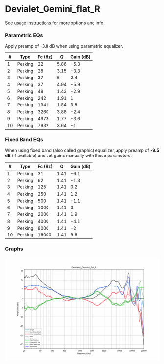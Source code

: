 # Devialet_Gemini_flat_R
See [usage instructions](https://github.com/jaakkopasanen/AutoEq#usage) for more options and info.

### Parametric EQs
Apply preamp of -3.8 dB when using parametric equalizer.

|   # | Type    |   Fc (Hz) |    Q |   Gain (dB) |
|-----|---------|-----------|------|-------------|
|   1 | Peaking |        22 | 5.86 |        -5.3 |
|   2 | Peaking |        28 | 3.15 |        -3.3 |
|   3 | Peaking |        37 | 6    |         2.4 |
|   4 | Peaking |        37 | 4.94 |        -5.9 |
|   5 | Peaking |        48 | 1.43 |        -2.9 |
|   6 | Peaking |       242 | 1.91 |         1   |
|   7 | Peaking |      1341 | 1.54 |         3.8 |
|   8 | Peaking |      3260 | 3.88 |        -2.4 |
|   9 | Peaking |      4973 | 1.77 |        -3.6 |
|  10 | Peaking |      7932 | 3.64 |        -1   |

### Fixed Band EQs
When using fixed band (also called graphic) equalizer, apply preamp of **-9.5 dB** (if available) and set gains manually with these parameters.

|   # | Type    |   Fc (Hz) |    Q |   Gain (dB) |
|-----|---------|-----------|------|-------------|
|   1 | Peaking |        31 | 1.41 |        -6.1 |
|   2 | Peaking |        62 | 1.41 |        -1.3 |
|   3 | Peaking |       125 | 1.41 |         0.2 |
|   4 | Peaking |       250 | 1.41 |         1.2 |
|   5 | Peaking |       500 | 1.41 |        -1.1 |
|   6 | Peaking |      1000 | 1.41 |         3   |
|   7 | Peaking |      2000 | 1.41 |         1.9 |
|   8 | Peaking |      4000 | 1.41 |        -4.1 |
|   9 | Peaking |      8000 | 1.41 |        -2   |
|  10 | Peaking |     16000 | 1.41 |         9.6 |

### Graphs
![](./Devialet_Gemini_flat_R.png)
